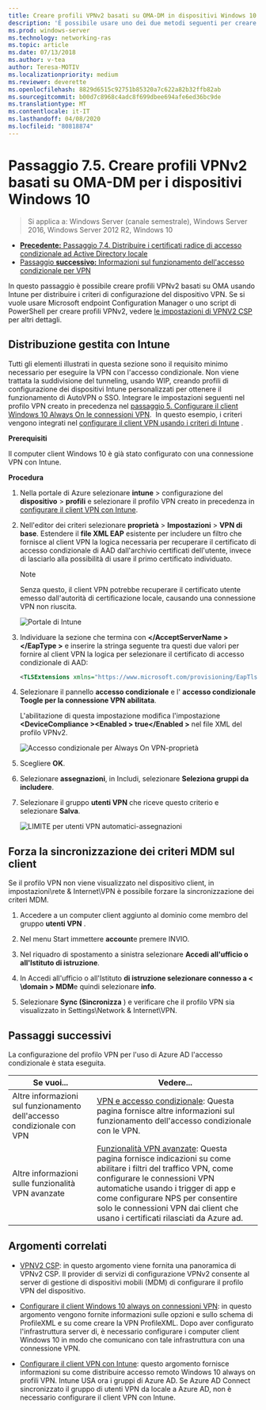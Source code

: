 ```yaml
---
title: Creare profili VPNv2 basati su OMA-DM in dispositivi Windows 10
description: 'È possibile usare uno dei due metodi seguenti per creare profili VPNv2 basati su OMA-DM. '
ms.prod: windows-server
ms.technology: networking-ras
ms.topic: article
ms.date: 07/13/2018
ms.author: v-tea
author: Teresa-MOTIV
ms.localizationpriority: medium
ms.reviewer: deverette
ms.openlocfilehash: 8829d6515c92751b85320a7c622a82b32ffb82ab
ms.sourcegitcommit: b00d7c8968c4adc8f699dbee694afe6ed36bc9de
ms.translationtype: MT
ms.contentlocale: it-IT
ms.lasthandoff: 04/08/2020
ms.locfileid: "80818874"
---
```

# <a name="step-75-create-oma-dm-based-vpnv2-profiles-to-windows-10-devices"></a>Passaggio 7.5. Creare profili VPNv2 basati su OMA-DM per i dispositivi Windows 10

>Si applica a: Windows Server (canale semestrale), Windows Server 2016, Windows Server 2012 R2, Windows 10

- [**Precedente:** Passaggio 7,4. Distribuire i certificati radice di accesso condizionale ad Active Directory locale](vpn-deploy-cond-access-root-cert-to-on-premise-ad.md)
- [Passaggio **successivo:** Informazioni sul funzionamento dell'accesso condizionale per VPN](https://docs.microsoft.com/windows/access-protection/vpn/vpn-conditional-access)

In questo passaggio è possibile creare profili VPNv2 basati su OMA usando Intune per distribuire i criteri di configurazione del dispositivo VPN. Se si vuole usare Microsoft endpoint Configuration Manager o uno script di PowerShell per creare profili VPNv2, vedere [le impostazioni di VPNV2 CSP](https://docs.microsoft.com/windows/client-management/mdm/vpnv2-csp) per altri dettagli. 

## <a name="managed-deployment-using-intune"></a>Distribuzione gestita con Intune

Tutti gli elementi illustrati in questa sezione sono il requisito minimo necessario per eseguire la VPN con l'accesso condizionale. Non viene trattata la suddivisione del tunneling, usando WIP, creando profili di configurazione dei dispositivi Intune personalizzati per ottenere il funzionamento di AutoVPN o SSO. Integrare le impostazioni seguenti nel profilo VPN creato in precedenza nel [passaggio 5. Configurare il client Windows 10 Always On le connessioni VPN](always-on-vpn/deploy/vpn-deploy-client-vpn-connections.md).  In questo esempio, i criteri vengono integrati nel [configurare il client VPN usando i criteri di Intune](always-on-vpn/deploy/vpn-deploy-client-vpn-connections.md#configure-the-vpn-client-by-using-intune) . 

**Prerequisiti**

Il computer client Windows 10 è già stato configurato con una connessione VPN con Intune.   


**Procedura**

1. Nella portale di Azure selezionare **intune** > configurazione del **dispositivo** > **profili** e selezionare il profilo VPN creato in precedenza in [configurare il client VPN con Intune](always-on-vpn/deploy/vpn-deploy-client-vpn-connections.md#configure-the-vpn-client-by-using-intune).
    
2. Nell'editor dei criteri selezionare **proprietà** > **Impostazioni** > **VPN di base**. Estendere il **file XML EAP** esistente per includere un filtro che fornisce al client VPN la logica necessaria per recuperare il certificato di accesso condizionale di AAD dall'archivio certificati dell'utente, invece di lasciarlo alla possibilità di usare il primo certificato individuato.

    >[!NOTE]
    >Senza questo, il client VPN potrebbe recuperare il certificato utente emesso dall'autorità di certificazione locale, causando una connessione VPN non riuscita.

    ![Portale di Intune](../../media/Always-On-Vpn/intune-eap-xml.png)

3. Individuare la sezione che termina con **\</AcceptServerName >\</EapType >** e inserire la stringa seguente tra questi due valori per fornire al client VPN la logica per selezionare il certificato di accesso condizionale di AAD:

    ```XML
    <TLSExtensions xmlns="https://www.microsoft.com/provisioning/EapTlsConnectionPropertiesV2"><FilteringInfo xmlns="https://www.microsoft.com/provisioning/EapTlsConnectionPropertiesV3"><EKUMapping><EKUMap><EKUName>AAD Conditional Access</EKUName><EKUOID>1.3.6.1.4.1.311.87</EKUOID></EKUMap></EKUMapping><ClientAuthEKUList Enabled="true"><EKUMapInList><EKUName>AAD Conditional Access</EKUName></EKUMapInList></ClientAuthEKUList></FilteringInfo></TLSExtensions>
    ```

4. Selezionare il pannello **accesso condizionale** e l' **accesso condizionale Toogle per la connessione VPN** **abilitata**.
   
   L'abilitazione di questa impostazione modifica l'impostazione **\<DeviceCompliance >\<Enabled > true\</Enabled >** nel file XML del profilo VPNv2.

    ![Accesso condizionale per Always On VPN-proprietà](../../media/Always-On-Vpn/vpn-conditional-access-azure-ad.png)

5. Scegliere **OK**.

6. Selezionare **assegnazioni**, in Includi, selezionare **Seleziona gruppi da includere**.

7. Selezionare il gruppo **utenti VPN** che riceve questo criterio e selezionare **Salva**.

    ![LIMITE per utenti VPN automatici-assegnazioni](../../media/Always-On-Vpn/cap-for-auto-vpn-users-assignments.png)

## <a name="force-mdm-policy-sync-on-the-client"></a>Forza la sincronizzazione dei criteri MDM sul client

Se il profilo VPN non viene visualizzato nel dispositivo client, in impostazioni\\rete & Internet\\VPN è possibile forzare la sincronizzazione dei criteri MDM.

1. Accedere a un computer client aggiunto al dominio come membro del gruppo **utenti VPN** .

2. Nel menu Start immettere **account**e premere INVIO.

3. Nel riquadro di spostamento a sinistra selezionare **Accedi all'ufficio o all'Istituto di istruzione**.

4. In Accedi all'ufficio o all'Istituto **di istruzione selezionare connesso a < \domain > MDM**e quindi selezionare **info**.

5. Selezionare **Sync (Sincronizza** ) e verificare che il profilo VPN sia visualizzato in Settings\\Network & Internet\\VPN.


## <a name="next-steps"></a>Passaggi successivi

La configurazione del profilo VPN per l'uso di Azure AD l'accesso condizionale è stata eseguita. 

|Se vuoi...  |Vedere...  |
|---------|---------|
|Altre informazioni sul funzionamento dell'accesso condizionale con VPN  |[VPN e accesso condizionale](https://docs.microsoft.com/windows/access-protection/vpn/vpn-conditional-access): Questa pagina fornisce altre informazioni sul funzionamento dell'accesso condizionale con le VPN.      |
|Altre informazioni sulle funzionalità VPN avanzate  |[Funzionalità VPN avanzate](always-on-vpn/deploy/always-on-vpn-adv-options.md#advanced-vpn-features): Questa pagina fornisce indicazioni su come abilitare i filtri del traffico VPN, come configurare le connessioni VPN automatiche usando i trigger di app e come configurare NPS per consentire solo le connessioni VPN dai client che usano i certificati rilasciati da Azure ad.        |


## <a name="related-topics"></a>Argomenti correlati

- [VPNV2 CSP](https://msdn.microsoft.com/windows/hardware/commercialize/customize/mdm/vpnv2-csp): in questo argomento viene fornita una panoramica di VPNv2 CSP. Il provider di servizi di configurazione VPNv2 consente al server di gestione di dispositivi mobili (MDM) di configurare il profilo VPN del dispositivo.

- [Configurare il client Windows 10 always on connessioni VPN](https://docs.microsoft.com/windows-server/remote/remote-access/vpn/always-on-vpn/deploy/vpn-deploy-client-vpn-connections): in questo argomento vengono fornite informazioni sulle opzioni e sullo schema di ProfileXML e su come creare la VPN ProfileXML. Dopo aver configurato l'infrastruttura server di, è necessario configurare i computer client Windows 10 in modo che comunicano con tale infrastruttura con una connessione VPN. 

- [Configurare il client VPN con Intune](https://docs.microsoft.com/windows-server/remote/remote-access/vpn/always-on-vpn/deploy/vpn-deploy-client-vpn-connections#configure-the-vpn-client-by-using-intune): questo argomento fornisce informazioni su come distribuire accesso remoto Windows 10 always on profili VPN. Intune USA ora i gruppi di Azure AD. Se Azure AD Connect sincronizzato il gruppo di utenti VPN da locale a Azure AD, non è necessario configurare il client VPN con Intune.
